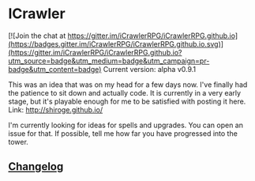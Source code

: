 # ICrawler

[![Join the chat at https://gitter.im/iCrawlerRPG/iCrawlerRPG.github.io](https://badges.gitter.im/iCrawlerRPG/iCrawlerRPG.github.io.svg)](https://gitter.im/iCrawlerRPG/iCrawlerRPG.github.io?utm_source=badge&utm_medium=badge&utm_campaign=pr-badge&utm_content=badge)
Current version: alpha v0.9.1

This was an idea that was on my head for a few days now. I've finally had the patience to sit down and actually code.
It is currently in a very early stage, but it's playable enough for me to be satisfied with posting it here.
Link: http://shiroge.github.io/


I'm currently looking for ideas for spells and upgrades. You can open an issue for that. If possible, tell me how far you have progressed into the tower.

## [Changelog](https://github.com/shiroge/shiroge.github.io/blob/master/CHANGELOG.md)
